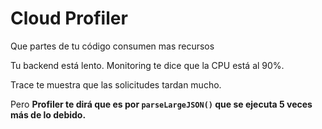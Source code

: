# Cloud Profiler

Que partes de tu código consumen mas recursos

Tu backend está lento. Monitoring te dice que la CPU está al 90%.

Trace te muestra que las solicitudes tardan mucho.

Pero **Profiler te dirá que es por `parseLargeJSON()` que se ejecuta 5 veces más de lo debido.**